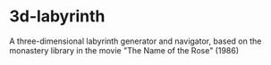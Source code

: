 # 3d-labyrinth
A three-dimensional labyrinth generator and navigator, based on the monastery library in the movie "The Name of the Rose" (1986)
